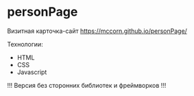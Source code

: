# personPage
Визитная карточка-сайт
https://mccorn.github.io/personPage/

Технологии:
- HTML
- CSS
- Javascript

!!! Версия без сторонних библиотек и фреймворков !!!
